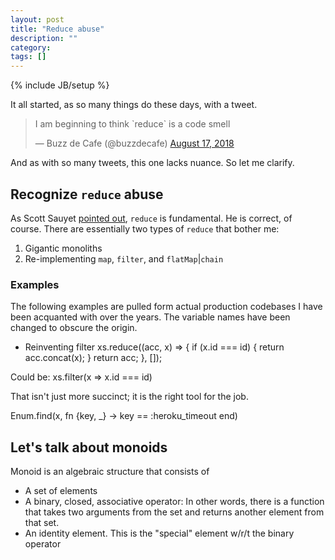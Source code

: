 ```yaml
---
layout: post
title: "Reduce abuse"
description: ""
category: 
tags: []
---
```

{% include JB/setup %}

It all started, as so many things do these days, with a tweet.

<blockquote class="twitter-tweet" data-lang="en"><p lang="en" dir="ltr">I am beginning to think `reduce` is a code smell</p>&mdash; Buzz de Cafe (@buzzdecafe) <a href="https://twitter.com/buzzdecafe/status/1030520341561597953?ref_src=twsrc%5Etfw">August 17, 2018</a></blockquote>
<script async src="https://platform.twitter.com/widgets.js" charset="utf-8"></script>

And as with so many tweets, this one lacks nuance. So let me clarify.

## Recognize `reduce` abuse

As Scott Sauyet [pointed out](https://twitter.com/scott_sauyet/status/1030554467727564800), `reduce` is fundamental. 
He is correct, of course. There are essentially two types of `reduce` that bother me:

1. Gigantic monoliths 
2. Re-implementing `map`, `filter`, and `flatMap`|`chain`

### Examples

The following examples are pulled form actual production codebases I have been acquanted with over the years. The variable
names have been changed to obscure the origin.

* Reinventing filter
    xs.reduce((acc, x) => {
      if (x.id === id) {
        return acc.concat(x);
      }
      return acc;
    }, []);

Could be:
    xs.filter(x => x.id === id)
    
That isn't just more succinct; it is the right tool for the job.


Enum.find(x, fn {key, _} -> key == :heroku_timeout end)

## Let's talk about monoids

Monoid is an algebraic structure that consists of

* A set of elements
* A binary, closed, associative operator: In other words, there is a function that takes two arguments from the 
  set and returns another element from that set.
* An identity element. This is the "special" element w/r/t the binary operator 




